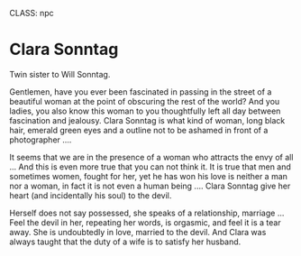 CLASS: npc

# Clara Sonntag

Twin sister to Will Sonntag.

Gentlemen, have you ever been fascinated in passing in the street of a beautiful woman at the point 
of obscuring the rest of the world? And you ladies, you also know this woman to you thoughtfully 
left all day between fascination and jealousy. Clara Sonntag is what kind of woman, long black hair, 
emerald green eyes and a outline not to be ashamed in front of a photographer ....

It seems that we are in the presence of a woman who attracts the envy of all ... And this is even 
more true that you can not think it. It is true that men and sometimes women, fought for her, yet he 
has won his love is neither a man nor a woman, in fact it is not even a human being .... 
Clara Sonntag give her heart (and incidentally his soul) to the devil.

Herself does not say possessed, she speaks of a relationship, marriage ... Feel the devil in her, 
repeating her words, is orgasmic, and feel it is a tear away. She is undoubtedly in love, married 
to the devil. And Clara was always taught that the duty of a wife is to satisfy her husband.
